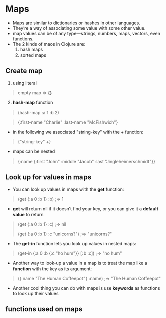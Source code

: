 # Maps

- Maps are similar to dictionaries or hashes in other languages.
- They’re a way of associating some value with some other value.
- map values can be of any type—strings, numbers, maps,
vectors, even functions.
- The 2 kinds of maos in Clojure are:
    1. hash maps
    2. sorted maps

## Create map
1. using literal
> empty map => **{}**
2. **hash-map** function 
>(hash-map :a 1 :b 2)

>
>{:first-name "Charlie"
> :last-name "McFishwich"}
>
- in the following we associated "string-key" with the + function:
> 
>{"string-key" +}
>
- maps can be nested
>
>{:name {:first "John" :middle "Jacob" :last "Jingleheimerschmidt"}}


## Look up for values in maps
- You can look up values in maps with the **get** function:
> (get {:a 0 :b 1} :b) ;=> 1
- **get** will return nil if it doesn’t find your key, or you can give it a **default value** to return
> 
> (get {:a 0 :b 1} :c) ;=> nil
> 
> (get {:a 0 :b 1} :c "unicorns?") ;=> "unicorns?"
- The **get-in** function lets you look up values in nested maps:
> (get-in {:a 0 :b {:c "ho hum"}} [:b :c]) ;=> "ho hum"
- Another way to look-up a value in a map is to treat the map like a **function** with the key as its argument:
> ({:name "The Human Coffeepot"} :name) ;=> "The Human Coffeepot"
- Another cool thing you can do with maps is use **keywords** as functions to look up their values

## functions used on maps

